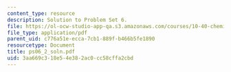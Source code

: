 ```yaml
---
content_type: resource
description: Solution to Problem Set 6.
file: https://ol-ocw-studio-app-qa.s3.amazonaws.com/courses/10-40-chemical-engineering-thermodynamics-fall-2003/3aa669c318e54e382ac0cc58cffa2cbd_ps06_2_soln.pdf
file_type: application/pdf
parent_uid: c776a51e-ecca-7cb1-889f-b466b5fe1890
resourcetype: Document
title: ps06_2_soln.pdf
uid: 3aa669c3-18e5-4e38-2ac0-cc58cffa2cbd
---
```

